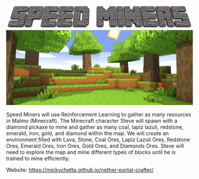 ![logo](docs/images/speed-miners.png)
![portal](docs/images/background.jpg)

Speed Miners will use Reinforcement Learning to gather as many resources in Malmo (Minecraft). The Minecraft character Steve will spawn with a diamond pickaxe to mine and gather as many coal, lapiz lazuli, redstone, emerald, iron, gold, and diamond within the map.  We will create an environment filled with Lava, Stone, Coal Ores, Lapiz Lazuli Ores, Redstone Ores, Emerald Ores, Iron Ores, Gold Ores, and Diamonds Ores. Steve will need to explore the map and mine different types of blocks until he is trained to mine efficiently. 

Website: https://mickychetta.github.io/nether-portal-crafter/

